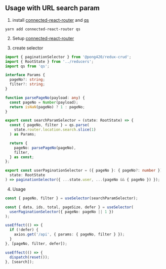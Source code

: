 ## Usage with URL search param

1. install [connected-react-router](https://github.com/supasate/connected-react-router) and [qs](https://github.com/ljharb/qs)

```
yarn add connected-react-router qs
```

2. Setup [connected-react-router](https://github.com/supasate/connected-react-router)

3. create selector

```ts
import { paginationSelector } from '@pong420/redux-crud';
import { RootState } from '../reducers';
import qs from 'qs';

interface Params {
  pageNo?: string;
  filter?: string;
}

function parsePageNo(payload: any) {
  const pageNo = Number(payload);
  return isNaN(pageNo) ? 1 : pageNo;
}

export const searchParamSelector = (state: RootState) => {
  const { pageNo, filter } = qs.parse(
    state.router.location.search.slice(1)
  ) as Params;

  return {
    pageNo: parsePageNo(pageNo),
    filter,
  } as const;
};

export const userPaginationSelector = ({ pageNo }: { pageNo?: number }) => (
  state: RootState
) => paginationSelector({ ...state.user, ...(pageNo && { pageNo }) });
```

4. Usage

```ts
const { pageNo, filter } = useSelector(searchParamSelector);

const { data, ids, total, pageSize, defer } = useSelector(
  userPaginationSelector({ pageNo: pageNo || 1 })
);

useEffect(() => {
  if (!defer) {
    axios.get('/api', { params: { pageNo, filter } });
  }
}, [pageNo, filter, defer]);

useEffect(() => {
  dispatch(reset());
}, [search]);
```

